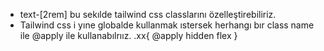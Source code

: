 - text-[2rem] bu sekılde tailwind css classlarını özelleştirebiliriz.
- Tailwind css i yıne globalde kullanmak ıstersek herhangı bır class name ile @apply ile kullanabılrıız.
.xx{
  @apply hidden flex
}